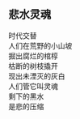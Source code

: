 ## 悲水灵魂
时代交替<br>
人们在荒野的小山坡<br>
掘出腐烂的棺椁<br>
枯断的树枝撬开<br>
现出未湮灭的灰白<br>
人们管它叫灵魂<br>
剩下的黑水<br>
是悲的压缩<br>
